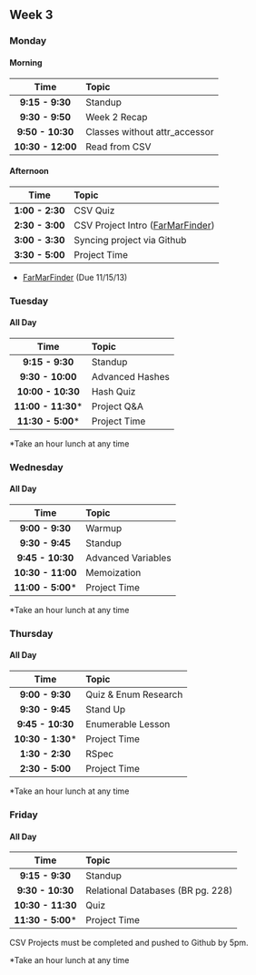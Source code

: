 ## Week 3

### Monday
#### Morning

| Time              | Topic                        |
|:-----------------:|:-----------------------------|
| **9:15 - 9:30**   | Standup                      |
| **9:30 - 9:50**   | Week 2 Recap                 |
| **9:50 - 10:30**  | Classes without attr_accessor|
| **10:30 - 12:00** | Read from CSV                |


#### Afternoon

| Time              | Topic                        |
|:-----------------:|:-----------------------------|
| **1:00 - 2:30**   | CSV Quiz                     |
| **2:30 - 3:00**   | CSV Project Intro ([FarMarFinder](https://github.com/Ada-Developers-Academy/far_mar_finder))      |
| **3:00 - 3:30**   | Syncing project via Github   |
| **3:30 - 5:00**   | Project Time                 |

- [FarMarFinder](https://github.com/Ada-Developers-Academy/far_mar_finder) (Due 11/15/13)

### Tuesday
#### All Day

| Time              | Topic             |
|:-----------------:|:------------------|
| **9:15 - 9:30**   | Standup           |
| **9:30 - 10:00**  | Advanced Hashes   |
| **10:00 - 10:30** | Hash Quiz         |
| **11:00 - 11:30***| Project Q&A       |
| **11:30 - 5:00*** | Project Time      |

*Take an hour lunch at any time

### Wednesday
#### All Day

| Time               | Topic               |
|:------------------:|:--------------------|
| **9:00 - 9:30**    | Warmup             |
| **9:30 - 9:45**    | Standup            |
| **9:45 - 10:30**   | Advanced Variables |
| **10:30 - 11:00**  | Memoization        |
| **11:00 - 5:00***  | Project Time       |

*Take an hour lunch at any time

### Thursday
#### All Day

| Time              | Topic               |
|:-----------------:|:--------------------|
| **9:00 - 9:30**   | Quiz & Enum Research|
| **9:30 - 9:45**   | Stand Up            |
| **9:45 - 10:30**  | Enumerable Lesson   |
| **10:30 - 1:30*** | Project Time        |
| **1:30 - 2:30**   | RSpec               |
| **2:30 - 5:00**   | Project Time        |

*Take an hour lunch at any time


### Friday

#### All Day

| Time              | Topic             |
|:-----------------:|:------------------|
| **9:15 - 9:30**   | Standup           |
| **9:30 - 10:30**  | Relational Databases (BR pg. 228)  |
| **10:30 - 11:30** | Quiz              |
| **11:30 - 5:00*** | Project Time      |

CSV Projects must be completed and pushed to Github by 5pm. 

*Take an hour lunch at any time
